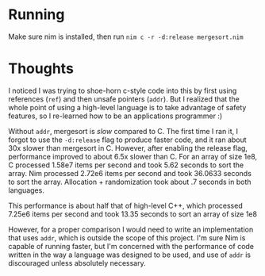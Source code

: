 # Running
Make sure nim is installed, then run `nim c -r -d:release mergesort.nim`

# Thoughts
I noticed I was trying to shoe-horn c-style code into this by first using
references (`ref`) and then unsafe pointers (`addr`). But I realized that the
whole point of using a high-level language is to take advantage of safety
features, so I re-learned how to be an applications programmer :)

Without `addr`, mergesort is *slow* compared to C. The first time I ran it, I
forgot to use the `-d:release` flag to produce faster code, and it ran about
30x slower than mergesort in C. However, after enabling the release flag,
performance improved to about 6.5x slower than C. For an array of size 1e8, C
processed 1.58e7 items per second and took 5.62 seconds to sort the array. Nim
processed 2.72e6 items per second and took 36.0633 seconds to sort the array.
Allocation + randomization took about .7 seconds in both languages.

This performance is about half that of high-level C++, which processed 7.25e6
items per second and took 13.35 seconds to sort an array of size 1e8

However, for a proper comparison I would need to write an implementation that
uses `addr`, which is outside the scope of this project. I'm sure Nim is
capable of running faster, but I'm concerned with the performance of code
written in the way a language was designed to be used, and use of `addr` is
discouraged unless absolutely necessary.
